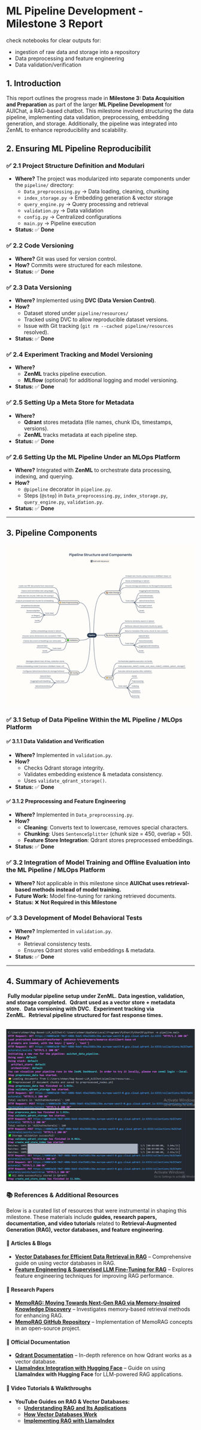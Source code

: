 # **ML Pipeline Development - Milestone 3 Report**

check notebooks for clear outputs for:
 * ingestion of raw data and storage into a repository
 * Data preprocessing and feature engineering
 * Data validation/verification 

## **1. Introduction**

This report outlines the progress made in **Milestone 3: Data Acquisition and Preparation** as part of the larger **ML Pipeline Development** for AUIChat, a RAG-based chatbot. This milestone involved structuring the data pipeline, implementing data validation, preprocessing, embedding generation, and storage. Additionally, the pipeline was integrated into ZenML to enhance reproducibility and scalability.

## **2. Ensuring ML Pipeline Reproducibilit** 



### ✅ **2.1 Project Structure Definition and Modulari**

- **Where?** The project was modularized into separate components under the `pipeline/` directory:
  - `Data_preprocessing.py` → Data loading, cleaning, chunking
  - `index_storage.py` → Embedding generation & vector storage
  - `query_engine.py` → Query processing and retrieval
  - `validation.py` → Data validation
  - `config.py` → Centralized configurations
  - `main.py` → Pipeline execution
- **Status:** ✅ **Done**

### ✅ **2.2 Code Versioning** 

- **Where?** Git was used for version control.
- **How?** Commits were structured for each milestone.
- **Status:** ✅ **Done**

### ✅ **2.3 Data Versioning** 

- **Where?** Implemented using **DVC (Data Version Control)**.
- **How?**
  - Dataset stored under `pipeline/resources/`
  - Tracked using DVC to allow reproducible dataset versions.
  - Issue with Git tracking (`git rm --cached pipeline/resources` resolved).
- **Status:** ✅ **Done**

### ✅ **2.4 Experiment Tracking and Model Versioning** 

- **Where?**
  - **ZenML** tracks pipeline execution.
  - **MLflow** (optional) for additional logging and model versioning.
- **Status:** ✅ **Done**

### ✅ **2.5 Setting Up a Meta Store for Metadata**

- **Where?**
  - **Qdrant** stores metadata (file names, chunk IDs, timestamps, versions).
  - **ZenML** tracks metadata at each pipeline step.
- **Status:** ✅ **Done**

### ✅ **2.6 Setting Up the ML Pipeline Under an MLOps Platform** 

- **Where?** Integrated with **ZenML** to orchestrate data processing, indexing, and querying.
- **How?**
  - `@pipeline` decorator in `pipeline.py`.
  - Steps (`@step`) in `Data_preprocessing.py`, `index_storage.py`, `query_engine.py`, `validation.py`.
- **Status:** ✅ **Done**

---

## **3. Pipeline Components** 

![Pipeline Diagram](assests/Pipeline_Structure_and_Components.png)

### ✅ **3.1 Setup of Data Pipeline Within the ML Pipeline / MLOps Platform**

#### ✅ **3.1.1 Data Validation and Verification** 

- **Where?** Implemented in `validation.py`.
- **How?**
  - Checks Qdrant storage integrity.
  - Validates embedding existence & metadata consistency.
  - Uses `validate_qdrant_storage()`.
- **Status:** ✅ **Done**

#### ✅ **3.1.2 Preprocessing and Feature Engineering** 

- **Where?** Implemented in `Data_preprocessing.py`.
- **How?**
  - **Cleaning**: Converts text to lowercase, removes special characters.
  - **Chunking**: Uses `SentenceSplitter` (chunk size = 450, overlap = 50).
  - **Feature Store Integration**: Qdrant stores preprocessed embeddings.
- **Status:** ✅ **Done**

### ✅ **3.2 Integration of Model Training and Offline Evaluation into the ML Pipeline / MLOps Platform** 

- **Where?** Not applicable in this milestone since **AUIChat uses retrieval-based methods instead of model training.**
- **Future Work:** Model fine-tuning for ranking retrieved documents.
- **Status:** ❌ **Not Required in this Milestone**

### ✅ **3.3 Development of Model Behavioral Tests** 

- **Where?** Implemented in `validation.py`.
- **How?**
  - Retrieval consistency tests.
  - Ensures Qdrant stores valid embeddings & metadata.
- **Status:** ✅ **Done**

---

## **4. Summary of Achievements**

 **Fully modular pipeline setup under ZenML.** **Data ingestion, validation, and storage completed.**  **Qdrant used as a vector store + metadata store.**  **Data versioning with DVC.**  **Experiment tracking via ZenML.**  **Retrieval pipeline structured for fast response times.**

##
![ZenML runing the pipeine ](assests/output.png)
![Cont](assests/output_cont.png)


### 📚 References & Additional Resources

Below is a curated list of resources that were instrumental in shaping this milestone. These materials include **guides, research papers, documentation, and video tutorials** related to **Retrieval-Augmented Generation (RAG), vector databases, and feature engineering**.

#### 🔹 Articles & Blogs
- [**Vector Databases for Efficient Data Retrieval in RAG**](https://medium.com/@genuine.opinion/vector-databases-for-efficient-data-retrieval-in-rag-a-comprehensive-guide-dcfcbfb3aa5d) – Comprehensive guide on using vector databases in RAG.  
- [**Feature Engineering & Supervised LLM Fine-Tuning for RAG**](https://ibrahim-olawale13.medium.com/feature-engineering-and-supervised-llm-fine-tuning-for-rag-inferences-part-2-3a1645d66ebb) – Explores feature engineering techniques for improving RAG performance.  

#### 🔹 Research Papers
- [**MemoRAG: Moving Towards Next-Gen RAG via Memory-Inspired Knowledge Discovery**](https://www.researchgate.net/publication/383912324_MemoRAG_Moving_towards_Next-Gen_RAG_Via_Memory-Inspired_Knowledge_Discovery) – Investigates memory-based retrieval methods for enhancing RAG.  
- [**MemoRAG GitHub Repository**](https://github.com/qhjqhj00/MemoRAG) – Implementation of MemoRAG concepts in an open-source project.  

#### 🔹 Official Documentation
- [**Qdrant Documentation**](https://qdrant.tech/documentation) – In-depth reference on how Qdrant works as a vector database.  
- [**LlamaIndex Integration with Hugging Face**](https://llamahub.ai/l/llms/llama-index-llms-huggingface?from=) – Guide on using **LlamaIndex with Hugging Face** for LLM-powered RAG applications.  

#### 🔹 Video Tutorials & Walkthroughs
- **YouTube Guides on RAG & Vector Databases:**  
  - [**Understanding RAG and Its Applications**](https://youtu.be/mHrwS6ZoNKc?si=Lctcvy_D7V_CbxdD)  
  - [**How Vector Databases Work**](https://youtu.be/3UsluX0jryM?si=gMdeeQhyJCh3mkGx)  
  - [**Implementing RAG with LlamaIndex**](https://youtu.be/JEBDfGqrAUA?si=GtnHyxE6AuJH0g0b)  

